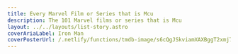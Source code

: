 ```yaml
---
title: Every Marvel Film or Series that is Mcu
description: The 101 Marvel films or series that is Mcu
layout: ../../layouts/list-story.astro
coverAriaLabel: Iron Man
coverPosterUrl: /.netlify/functions/tmdb-image/s6cQgJSkviamXAXBggT2xmj7JiG.webp?transparent=0
---
```


